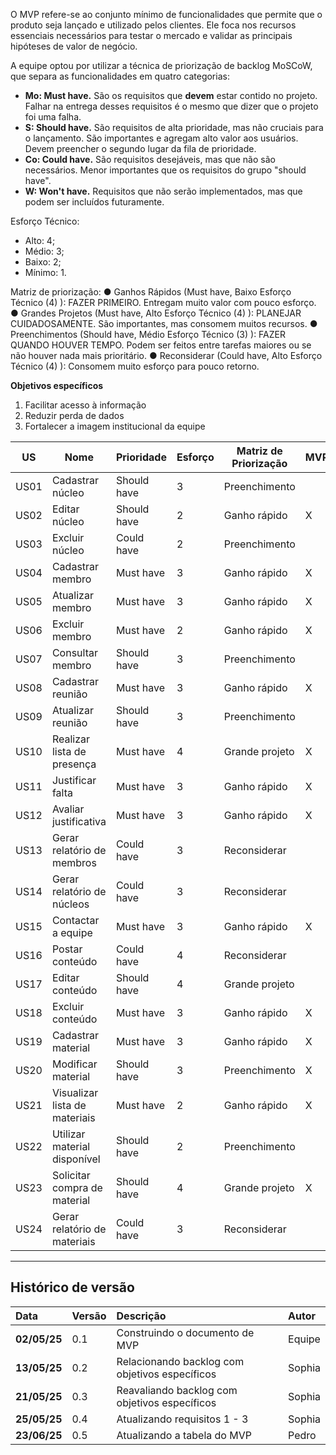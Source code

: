 O MVP refere-se ao conjunto mínimo de funcionalidades que permite que o produto seja lançado e utilizado pelos clientes. Ele foca nos recursos essenciais necessários para testar o mercado e validar as principais hipóteses de valor de negócio.

A equipe optou por utilizar a técnica de priorização de backlog MoSCoW, que separa as funcionalidades em quatro categorias:

- **Mo: Must have.** São os requisitos que **devem** estar contido no projeto. Falhar na entrega desses requisitos é o mesmo que dizer que o projeto foi uma falha.
- **S: Should have.** São requisitos de alta prioridade, mas não cruciais para o lançamento. São importantes e agregam alto valor aos usuários. Devem preencher o segundo lugar da fila de prioridade.
- **Co: Could have.** São requisitos desejáveis, mas que não são necessários. Menor importantes que os requisitos do grupo "should have".
- **W: Won't have.** Requisitos que não serão implementados, mas que podem ser incluídos futuramente.

Esforço Técnico:
- Alto: 4;
- Médio: 3;
- Baixo: 2;
- Mínimo: 1.

Matriz de priorização:
● Ganhos Rápidos (Must have, Baixo Esforço Técnico (4) ): FAZER PRIMEIRO. Entregam muito valor com pouco esforço.
● Grandes Projetos (Must have, Alto Esforço Técnico (4) ): PLANEJAR CUIDADOSAMENTE. São importantes, mas consomem
muitos recursos.
● Preenchimentos (Should have, Médio Esforço Técnico (3) ): FAZER QUANDO HOUVER TEMPO. Podem ser feitos entre tarefas
maiores ou se não houver nada mais prioritário.
● Reconsiderar (Could have, Alto Esforço Técnico (4) ): Consomem muito esforço para pouco retorno.
 
**Objetivos específicos**

1. Facilitar acesso à informação
1. Reduzir perda de dados
1. Fortalecer a imagem institucional da equipe


| US   | Nome                           | Prioridade    | Esforço | Matriz de Priorização | MVP |
|------|--------------------------------|---------------|---------|------------------------|-----|
| US01| Cadastrar núcleo               | Should have   | 3       | Preenchimento          |     |
| US02| Editar núcleo                  | Should have   | 2       | Ganho rápido           | X   |
| US03| Excluir núcleo                 | Could have    | 2       | Preenchimento          |     |
| US04| Cadastrar membro              | Must have     | 3       | Ganho rápido           | X   |
| US05| Atualizar membro              | Must have     | 3       | Ganho rápido           | X   |
| US06| Excluir membro                | Must have     | 2       | Ganho rápido           | X   |
| US07| Consultar membro              | Should have   | 3       | Preenchimento          |     |
| US08| Cadastrar reunião             | Must have     | 3       | Ganho rápido           | X   |
| US09| Atualizar reunião             | Should have   | 3       | Preenchimento          |     |
| US10| Realizar lista de presença    | Must have     | 4       | Grande projeto         | X   |
| US11| Justificar falta              | Must have     | 3       | Ganho rápido           | X   |
| US12| Avaliar justificativa         | Must have     | 3       | Ganho rápido           | X   |
| US13| Gerar relatório de membros    | Could have    | 3       | Reconsiderar           |     |
| US14| Gerar relatório de núcleos    | Could have    | 3       | Reconsiderar           |     |
| US15| Contactar a equipe            | Must have     | 3       | Ganho rápido           | X   |
| US16| Postar conteúdo               | Could have    | 4       | Reconsiderar           |     |
| US17| Editar conteúdo               | Should have   | 4       | Grande projeto         |     |
| US18| Excluir conteúdo              | Must have     | 3       | Ganho rápido           | X   |
| US19| Cadastrar material  | Must have     | 3       | Ganho rápido           | X   |
| US20| Modificar material  | Should have   | 3       | Preenchimento          | X   |
| US21| Visualizar lista de materiais| Must have     | 2       | Ganho rápido           | X   |
| US22| Utilizar material disponível  | Should have   | 2       | Preenchimento          |     |
| US23| Solicitar compra de material | Should have   | 4       | Grande projeto         | X   |
| US24| Gerar relatório de materiais | Could have    | 3       | Reconsiderar           |     |

---

## Histórico de versão 
|**Data**|**Versão** |**Descrição** |**Autor**|
| :- | :- | :- | :- |
|**02/05/25**| 0.1 | Construindo o documento de MVP | Equipe |
|**13/05/25**| 0.2 | Relacionando backlog com <br> objetivos específicos| Sophia|
|**21/05/25**|0.3|Reavaliando backlog com objetivos específicos|Sophia|
|**25/05/25**|0.4|Atualizando requisitos 1 - 3|Sophia|
|**23/06/25**|0.5|Atualizando a tabela do MVP|Pedro|
